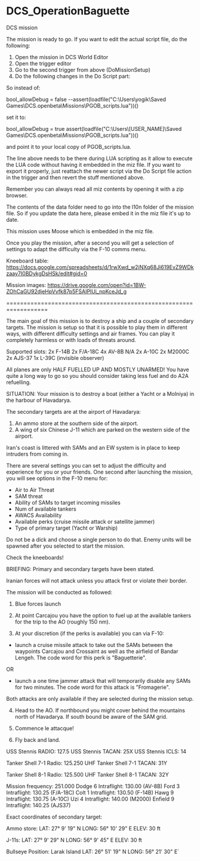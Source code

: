 # DCS_OperationBaguette
DCS mission

The mission is ready to go. If you want to edit the actual script file, do the following:

1) Open the mission in DCS World Editor
2) Open the trigger editor
3) Go to the second trigger from above (DoMissionSetup)
4) Do the following changes in the Do Script part:

So instead of:

bool_allowDebug = false
--assert(loadfile("C:\\Users\\yogik\\Saved Games\\DCS.openbeta\\Missions\\PGOB_scripts.lua"))()

set it to:

bool_allowDebug = true
assert(loadfile("C:\\Users\\[USER_NAME]\\Saved Games\\DCS.openbeta\\Missions\\PGOB_scripts.lua"))()

and point it to your local copy of PGOB_scripts.lua.

The line above needs to be there during LUA scripting as it allow to execute the LUA code without having it embedded in the miz file. If you want to export it properly, just reattach the newer script via the Do Script file action in the trigger and then revert the stuff mentioned above.

Remember you can always read all miz contents by opening it with a zip browser.

The contents of the data folder need to go into the l10n folder of the mission file. So if you update the data here, please embed it in the miz file it's up to date.

This mission uses Moose which is embedded in the miz file.

Once you play the mission, after a second you will get a selection of settings to adapt the difficulty via the F-10 comms menu.

Kneeboard table:
https://docs.google.com/spreadsheets/d/1rwXwd_w2jNXq68Ji619EvZ9WDkzaay7I0BDykgDsHSk/edit#gid=0

Mission images:
https://drive.google.com/open?id=1BW-ZOhCaGU92djeHpVvfk87p5FSAIPlUi_npKceJd_g

==================================================================

The main goal of this mission is to destroy a ship and a couple of secondary targets. The mission is setup so that it is possible to play them in different ways, with different difficulty settings and air frames. You can play it completely harmless or with loads of threats around.

Supported slots:
2x F-14B
2x F/A-18C
4x AV-8B N/A
2x A-10C
2x M2000C
2x AJS-37
1x L-39C (invisible observer)

All planes are only HALF FUELLED UP AND MOSTLY UNARMED! You have quite a long way to go so you should consider taking less fuel and do A2A refuelling.

SITUATION:
Your mission is to destroy a boat (either a Yacht or a Molniya) in the harbour of Havadarya.

The secondary targets are at the airport of Havadarya:
1) An ammo store at the southern side of the airport.
2) A wing of six Chinese J-11 which are parked on the western side of the airport.

Iran's coast is littered with SAMs and an EW system is in place to keep intruders from coming in.

There are several settings you can set to adjust the difficulty and experience for you or your friends. One second after launching the mission, you will see options in the F-10 menu for:

- Air to Air Threat
- SAM threat
- Ability of SAMs to target incoming missiles
- Num of available tankers
- AWACS Availability
- Available perks (cruise missile attack or satellite jammer)
- Type of primary target (Yacht or Warship)

Do not be a dick and choose a single person to do that. Enemy units will be spawned after you selected to start the mission.

Check the kneeboards!


BRIEFING:
Primary and secondary targets have been stated.

Iranian forces will not attack unless you attack first or violate their border.

The mission will be conducted as followed:

1) Blue forces launch

2) At point Carcajou you have the option to fuel up at the available tankers for the trip to the AO (roughly 150 nm).

3) At your discretion (if the perks is available) you can via F-10:

- launch a cruise missile attack to take out the SAMs between the waypoints Carcajou and Crossaint as well as the airfield of Bandar Lengeh. The code word for this perk is "Baguetterie".

OR

- launch a one time jammer attack that will temporarily disable any SAMs for two minutes. The code word for this attack is "Fromagerie".

Both attacks are only available if they are selected during the mission setup.

4) Head to the AO. If northbound you might cover behind the mountains north of Havadarya. If south bound be aware of the SAM grid.

5) Commence le attacque!

6) Fly back and land.

USS Stennis RADIO: 127.5
USS Stennis TACAN: 25X
USS Stennis ICLS: 14

Tanker Shell 7-1 Radio: 125.250 UHF 
Tanker Shell 7-1 TACAN: 31Y

Tanker Shell 8-1 Radio: 125.500 UHF 
Tanker Shell 8-1 TACAN: 32Y

Mission frequency: 251.000
Dodge 6 Intraflight: 130.00 (AV-8B)
Ford 3 Intraflight: 130.25 (F/A-18C)
Colt 1 Intraflight: 130.50 (F-14B)
Hawg 9 Intraflight: 130.75 (A-10C)
Uzi 4 Intraflight: 140.00 (M2000)
Enfield 9 Intraflight: 140.25 (AJS37)

Exact coordinates of secondary target:

Ammo store:
LAT: 27° 9' 19" N
LONG: 56° 10' 29" E
ELEV: 30 ft

J-11s:
LAT: 27° 9' 29" N
LONG: 56° 9' 45" E
ELEV: 30 ft

Bullseye Position:
Larak Island
LAT: 26° 51' 19" N
LONG: 56° 21' 30" E´
